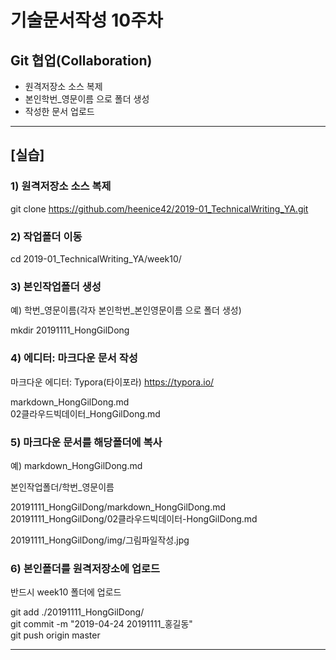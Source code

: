 # 기술문서작성 10주차

## Git 협업(Collaboration)

- 원격저장소 소스 복제
- 본인학번_영문이름 으로 폴더 생성
- 작성한 문서 업로드

---
## [실습]

### 1) 원격저장소 소스 복제
git clone https://github.com/heenice42/2019-01_TechnicalWriting_YA.git

### 2) 작업폴더 이동
cd 2019-01_TechnicalWriting_YA/week10/

### 3) 본인작업폴더 생성

예) 학번_영문이름(각자 본인학번_본인영문이름 으로 폴더 생성)

mkdir 20191111_HongGilDong

### 4) 에디터: 마크다운 문서 작성

마크다운 에디터: Typora(타이포라)
https://typora.io/

markdown_HongGilDong.md  
02클라우드빅데이터_HongGilDong.md

### 5) 마크다운 문서를 해당폴더에 복사
예) markdown_HongGilDong.md

본인작업폴더/학번_영문이름

20191111_HongGilDong/markdown_HongGilDong.md  
20191111_HongGilDong/02클라우드빅데이터-HongGilDong.md  

20191111_HongGilDong/img/그림파일작성.jpg  

### 6) 본인폴더를 원격저장소에 업로드
반드시 week10 폴더에 업로드

git add ./20191111_HongGilDong/  
git commit -m "2019-04-24 20191111_홍길동"  
git push origin master  

---


